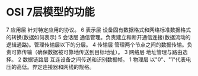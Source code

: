 # OSI 7层模型的功能
7 应用层 针对特定应用的协议。
6 表示层 设备固有数据格式和网络标准数据格式的转换(数据如何表示)
5 会话层 通信管理。负责建立和断开通信连接(数据流动的逻辑通路)。管理传输层以下的分层。
4 传输层 管理两个节点之间的数据传输。负责可靠传输（确保数据被可靠地传送到目标地址）。
3 网络层 地址管理与路由选择。
2 数据链路层 互连设备之间传送和识别数据帧。
1 物理层 以"0"、"1"代表电压的高低。界定连接器和网线的规格。